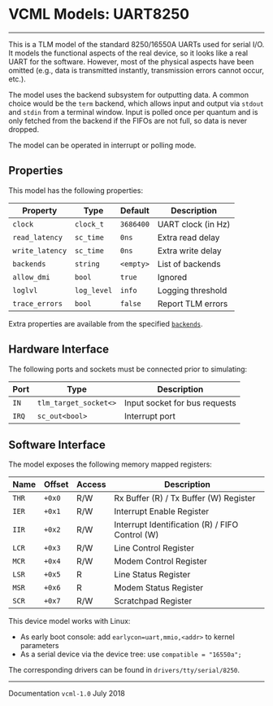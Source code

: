 # VCML Models: UART8250
----

This is a TLM model of the standard 8250/16550A UARTs used for serial I/O. It
models the functional aspects of the real device, so it looks like a real UART
for the software. However, most of the physical aspects have been omitted
(e.g., data is transmitted instantly, transmission errors cannot occur, etc.).

The model uses the backend subsystem for outputting data. A common choice would
be the `term` backend, which allows input and output via `stdout` and `stdin`
from a terminal window. Input is polled once per quantum and is only fetched
from the backend if the FIFOs are not full, so data is never dropped.

The model can be operated in interrupt or polling mode.

## Properties
This model has the following properties:

| Property        | Type        | Default   | Description        |
| --------------- | ---------   | ----------| ------------------ |
| `clock`         | `clock_t`   | `3686400` | UART clock (in Hz) |
| `read_latency`  | `sc_time`   | `0ns`     | Extra read delay   |
| `write_latency` | `sc_time`   | `0ns`     | Extra write delay  |
| `backends`      | `string`    | `<empty>` | List of backends   |
| `allow_dmi`     | `bool`      | `true`    | Ignored            |
| `loglvl`        | `log_level` | `info`    | Logging threshold  |
| `trace_errors`  | `bool`      | `false`   | Report TLM errors  |

Extra properties are available from the specified [`backends`](../backends.md).

## Hardware Interface

The following ports and sockets must be connected prior to simulating:

| Port  | Type                  | Description                   |
| ----- | --------------------- | ----------------------------- |
| `IN`  | `tlm_target_socket<>` | Input socket for bus requests |
| `IRQ` | `sc_out<bool>`        | Interrupt port                |

## Software Interface

The model exposes the following memory mapped registers:

| Name  | Offset | Access | Description                                     |
| ----- | ------ | ------ | ----------------------------------------------- |
| `THR` | `+0x0` |  R/W   | Rx Buffer (R) / Tx Buffer (W) Register          |
| `IER` | `+0x1` |  R/W   | Interrupt Enable Register                       |
| `IIR` | `+0x2` |  R/W   | Interrupt Identification (R) / FIFO Control (W) |
| `LCR` | `+0x3` |  R/W   | Line Control Register                           |
| `MCR` | `+0x4` |  R/W   | Modem Control Register                          |
| `LSR` | `+0x5` |  R     | Line Status Register                            |
| `MSR` | `+0x6` |  R     | Modem Status Register                           |
| `SCR` | `+0x7` |  R/W   | Scratchpad Register                             |

This device model works with Linux:

* As early boot console: add `earlycon=uart,mmio,<addr>` to kernel parameters
* As a serial device via the device tree: use `compatible = "16550a";`

The corresponding drivers can be found in `drivers/tty/serial/8250`.

----
Documentation `vcml-1.0` July 2018
